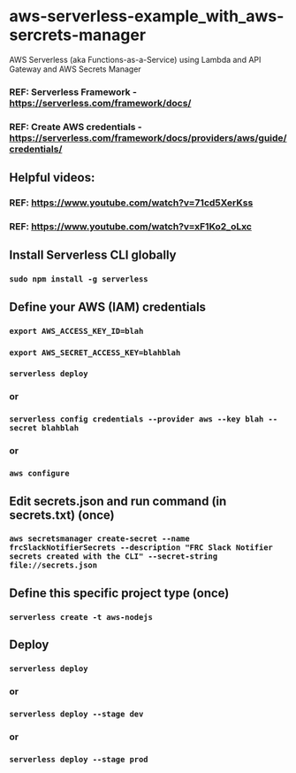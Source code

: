 # aws-serverless-example_with_aws-sercrets-manager
AWS Serverless (aka Functions-as-a-Service) using Lambda and API Gateway and AWS Secrets Manager

### REF: Serverless Framework -  https://serverless.com/framework/docs/
### REF: Create AWS credentials - https://serverless.com/framework/docs/providers/aws/guide/credentials/
## Helpful videos:
### REF: https://www.youtube.com/watch?v=71cd5XerKss
### REF: https://www.youtube.com/watch?v=xF1Ko2_oLxc

## Install Serverless CLI globally
### ```sudo npm install -g serverless```

## Define your AWS (IAM) credentials
### ```export AWS_ACCESS_KEY_ID=blah```
### ```export AWS_SECRET_ACCESS_KEY=blahblah```
### ```serverless deploy```
### or
### ```serverless config credentials --provider aws --key blah --secret blahblah```
### or
### ```aws configure```

## Edit secrets.json and run command (in secrets.txt) (once)
### ```aws secretsmanager create-secret --name frcSlackNotifierSecrets --description "FRC Slack Notifier secrets created with the CLI" --secret-string file://secrets.json```

## Define this specific project type (once)
### ```serverless create -t aws-nodejs```

## Deploy
### ```serverless deploy```
### or
### ```serverless deploy --stage dev```
### or
### ```serverless deploy --stage prod```
